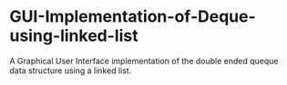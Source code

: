 # GUI-Implementation-of-Deque-using-linked-list
A Graphical User Interface implementation of the double ended queque data structure using a linked list.
